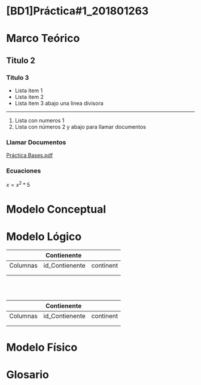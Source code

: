 # [BD1]Práctica#1_201801263

# Marco Teórico

## Titulo 2

### Titulo 3

- Lista item 1
- Lista item 2
- Lista item 3 abajo una linea divisora

---

1. Lista con numeros 1
2. Lista con números 2 y abajo para llamar documentos

### Llamar Documentos

[Práctica Bases.pdf](%5BBD1%5DPra%CC%81ctica#1_201801263%2048a25974ba1b465dbf2db1f991952c2e/Prctica_Bases.pdf)

### Ecuaciones

$x=x^2 *5$

# Modelo Conceptual

# Modelo Lógico

<table class="tg">
<thead>
  <tr>
    <th class="tg-c3ow" colspan="3">Contienente</th>
  </tr>
</thead>
<tbody>
  <tr>
    <td class="tg-0pky">Columnas</td>
    <td class="tg-0pky">id_Contienente</td>
    <td class="tg-0lax">continent</td>
  </tr>
  <tr>
    <td class="tg-0pky"></td>
    <td class="tg-0pky"></td>
    <td class="tg-0lax"></td>
  </tr>
  <tr>
    <td class="tg-0pky"></td>
    <td class="tg-0pky"></td>
    <td class="tg-0lax"></td>
  </tr>
</tbody>
</table>

<br clear="left"/><br/>

<table class="tg">
<thead>
  <tr>
    <th class="tg-c3ow" colspan="3">Contienente</th>
  </tr>
</thead>
<tbody>
  <tr>
    <td class="tg-0pky">Columnas</td>
    <td class="tg-0pky">id_Contienente</td>
    <td class="tg-0lax">continent</td>
  </tr>
  <tr>
    <td class="tg-0pky"></td>
    <td class="tg-0pky"></td>
    <td class="tg-0lax"></td>
  </tr>
  <tr>
    <td class="tg-0pky"></td>
    <td class="tg-0pky"></td>
    <td class="tg-0lax"></td>
  </tr>
</tbody>
</table>

# Modelo Físico

# Glosario